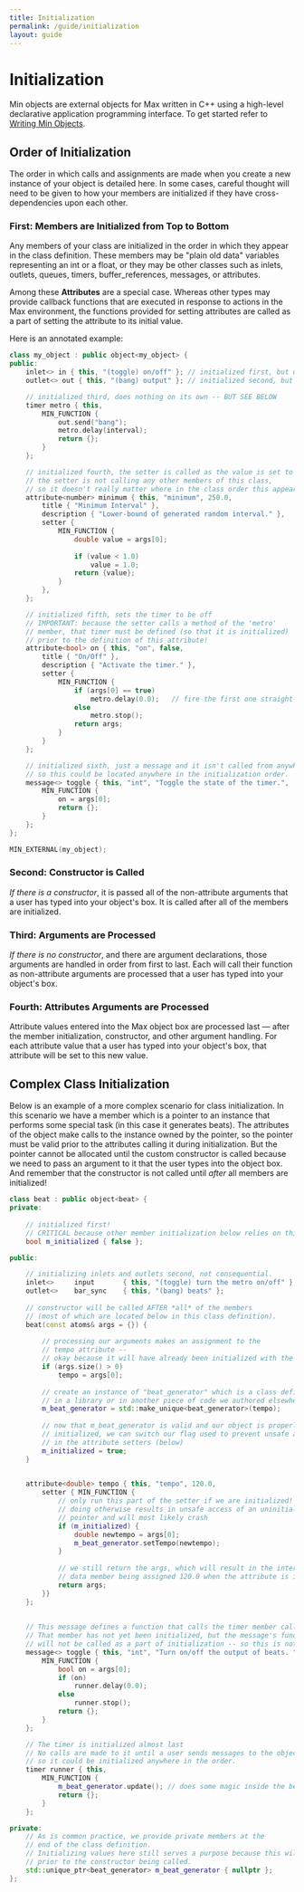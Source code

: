 ```yaml
---
title: Initialization
permalink: /guide/initialization
layout: guide
---
```

# Initialization

Min objects are external objects for Max written in C++ using a high-level declarative application programming interface.  To get started refer to [Writing Min Objects](GuideToWritingObjects.md).



## Order of Initialization

The order in which calls and assignments are made when you create a new instance of your object is detailed here. In some cases, careful thought will need to be given to how your members are initialized if they have cross-dependencies upon each other.

### First: Members are Initialized from Top to Bottom

Any members of your class are initialized in the order in which they appear in the class definition. These members may be "plain old data" variables representing an int or a float, or they may be other classes such as inlets, outlets, queues, timers, buffer_references, messages, or attributes.

Among these **Attributes** are a special case. Whereas other types may provide callback functions that are executed in response to actions in the Max environment, the functions provided for setting attributes are called as a part of setting the attribute to its initial value.

Here is an annotated example:

```c++
class my_object : public object<my_object> {
public:
	inlet<>	in { this, "(toggle) on/off" }; // initialized first, but does nothing
	outlet<> out { this, "(bang) output" }; // initialized second, but does nothing

	// initialized third, does nothing on its own -- BUT SEE BELOW
	timer metro { this,
    	MIN_FUNCTION {
			out.send("bang");
			metro.delay(interval);
			return {};
		}
    };

  	// initialized fourth, the setter is called as the value is set to 250.0
    // the setter is not calling any other members of this class, 
    // so it doesn't really matter where in the class order this appears.
	attribute<number> minimum { this, "minimum", 250.0,
		title { "Minimum Interval" },
		description { "Lower-bound of generated random interval." },
		setter { 
          	MIN_FUNCTION {
				double value = args[0];
			
				if (value < 1.0)
					value = 1.0;
				return {value};
			}
        },
	};

  	// initialized fifth, sets the timer to be off
    // IMPORTANT: because the setter calls a method of the 'metro'
    // member, that timer must be defined (so that it is initialized)
    // prior to the definition of this attribute!
	attribute<bool> on { this, "on", false,
		title { "On/Off" },
		description { "Activate the timer." },
		setter { 
       		MIN_FUNCTION {
				if (args[0] == true)
					metro.delay(0.0);	// fire the first one straight-away
				else
					metro.stop();
				return args;
			}
        }
	};

	// initialized sixth, just a message and it isn't called from anywhere else
    // so this could be located anywhere in the initialization order.
	message<> toggle { this, "int", "Toggle the state of the timer.",
		MIN_FUNCTION {
			on = args[0];
			return {};
		}
	};
};

MIN_EXTERNAL(my_object);
```



### Second: Constructor is Called

*If there is a constructor*, it is passed all of the non-attribute arguments that a user has typed into your object's box. It is called after all of the members are initialized.

### Third: Arguments are Processed

*If there is no constructor*, and there are argument declarations, those arguments are handled in order from first to last. Each will call their function as non-attribute arguments are processed that a user has typed into your object's box.

### Fourth: Attributes Arguments are Processed

Attribute values entered into the Max object box are processed last — after the member initialization, constructor, and other argument handling. For each attribute value that a user has typed into your object's box, that attribute will be set to this new value.



## Complex Class Initialization

Below is an example of a more complex scenario for class initialization. In this scenario we have a member which is a pointer to an instance that performs some special task (in this case it generates beats). The attributes of the object make calls to the instance owned by the pointer, so the pointer must be valid prior to the attributes calling it during initialization. But the pointer cannot be allocated until the custom constructor is called because we need to pass an argument to it that the user types into the object box. And remember that the constructor is not called until *after* all members are initialized!

```c++
class beat : public object<beat> {
private:
  
    // initialized first!
  	// CRITICAL because other member initialization below relies on this value!
	bool m_initialized { false };

public:

  	// initializing inlets and outlets second, not consequential.
	inlet<>		input		{ this, "(toggle) turn the metro on/off" };
    outlet<>	bar_sync	{ this, "(bang) beats" };
  
	// constructor will be called AFTER *all* of the members
    // (most of which are located below in this class definition).
	beat(const atoms& args = {}) {
      
        // processing our arguments makes an assignment to the
        // tempo attribute -- 
        // okay because it will have already been initialized with the members
		if (args.size() > 0)
			tempo = args[0];
		
      	// create an instance of "beat_generator" which is a class defined
        // in a library or in another piece of code we authored elsewhere.
		m_beat_generator = std::make_unique<beat_generator>(tempo);
      
      	// now that m_beat_generator is valid and our object is properly
        // initialized, we can switch our flag used to prevent unsafe access
        // in the attribute setters (below)
		m_initialized = true;
	}
	

	attribute<double> tempo { this, "tempo", 120.0,
		setter { MIN_FUNCTION {
          	// only run this part of the setter if we are initialized!
            // doing otherwise results in unsafe access of an uninitialized member
            // pointer and will most likely crash
			if (m_initialized) {
				double newtempo = args[0];				
				m_beat_generator.setTempo(newtempo);
			}
          
          	// we still return the args, which will result in the internal 
          	// data member being assigned 120.0 when the attribute is initialized.
			return args;
		}}
	};
	
	
  	// This message defines a function that calls the timer member called "runner".
  	// That member has not yet been initialized, but the message's function
  	// will not be called as a part of initialization -- so this is not a problem.
	message<> toggle { this, "int", "Turn on/off the output of beats. ",
		MIN_FUNCTION {
			bool on = args[0];
			if (on)
				runner.delay(0.0);
			else
				runner.stop();
			return {};
		}
	};

	// The timer is initialized almost last
    // No calls are made to it until a user sends messages to the object
    // so it could be initialized anywhere in the order.
	timer runner { this, 
		MIN_FUNCTION {
      		m_beat_generator.update(); // does some magic inside the beat_generator
			return {};
		}
    };

private:
  	// As is common practice, we provide private members at the
    // end of the class definition.
  	// Initializing values here still serves a purpose because this will occur
  	// prior to the constructor being called.
	std::unique_ptr<beat_generator>	m_beat_generator { nullptr };
};

```





